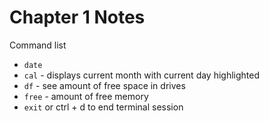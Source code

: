 # Chapter 1 Notes

Command list
* `date`
* `cal` - displays current month with current day highlighted
* `df` - see amount of free space in drives
* `free` - amount of free memory
* `exit` or ctrl + d to end terminal session
